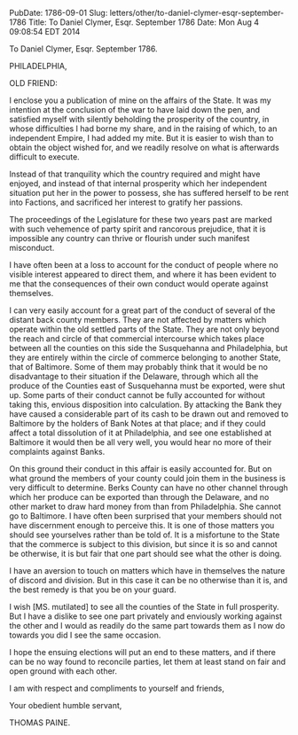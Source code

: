 PubDate: 1786-09-01
Slug: letters/other/to-daniel-clymer-esqr-september-1786
Title: To Daniel Clymer, Esqr.  September 1786
Date: Mon Aug  4 09:08:54 EDT 2014

   To Daniel Clymer, Esqr.  September 1786.

   PHILADELPHIA,

   OLD FRIEND:

   I enclose you a publication of mine on the affairs of the State. It was my
   intention at the conclusion of the war to have laid down the pen, and
   satisfied myself with silently beholding the prosperity of the country, in
   whose difficulties I had borne my share, and in the raising of which, to
   an independent Empire, I had added my mite. But it is easier to wish than
   to obtain the object wished for, and we readily resolve on what is
   afterwards difficult to execute.

   Instead of that tranquility which the country required and might have
   enjoyed, and instead of that internal prosperity which her independent
   situation put her in the power to possess, she has suffered herself to be
   rent into Factions, and sacrificed her interest to gratify her passions.

   The proceedings of the Legislature for these two years past are marked
   with such vehemence of party spirit and rancorous prejudice, that it is
   impossible any country can thrive or flourish under such manifest
   misconduct.

   I have often been at a loss to account for the conduct of people where no
   visible interest appeared to direct them, and where it has been evident to
   me that the consequences of their own conduct would operate against
   themselves.

   I can very easily account for a great part of the conduct of several of
   the distant back county members. They are not affected by matters which
   operate within the old settled parts of the State. They are not only
   beyond the reach and circle of that commercial intercourse which takes
   place between all the counties on this side the Susquehanna and
   Philadelphia, but they are entirely within the circle of commerce
   belonging to another State, that of Baltimore. Some of them may probably
   think that it would be no disadvantage to their situation if the Delaware,
   through which all the produce of the Counties east of Susquehanna must be
   exported, were shut up. Some parts of their conduct cannot be fully
   accounted for without taking this, envious disposition into calculation.
   By attacking the Bank they have caused a considerable part of its cash to
   be drawn out and removed to Baltimore by the holders of Bank Notes at that
   place; and if they could affect a total dissolution of it at Philadelphia,
   and see one established at Baltimore it would then be all very well, you
   would hear no more of their complaints against Banks.

   On this ground their conduct in this affair is easily accounted for. But
   on what ground the members of your county could join them in the business
   is very difficult to determine. Berks County can have no other channel
   through which her produce can be exported than through the Delaware, and
   no other market to draw hard money from than from Philadelphia. She cannot
   go to Baltimore. I have often been surprised that your members should not
   have discernment enough to perceive this. It is one of those matters you
   should see yourselves rather than be told of. It is a misfortune to the
   State that the commerce is subject to this division, but since it is so
   and cannot be otherwise, it is but fair that one part should see what the
   other is doing.

   I have an aversion to touch on matters which have in themselves the nature
   of discord and division. But in this case it can be no otherwise than it
   is, and the best remedy is that you be on your guard.

   I wish [MS. mutilated] to see all the counties of the State in full
   prosperity. But I have a dislike to see one part privately and enviously
   working against the other and I would as readily do the same part towards
   them as I now do towards you did I see the same occasion.

   I hope the ensuing elections will put an end to these matters, and if
   there can be no way found to reconcile parties, let them at least stand on
   fair and open ground with each other.

   I am with respect and compliments to yourself and friends,

   Your obedient humble servant,

   THOMAS PAINE.


